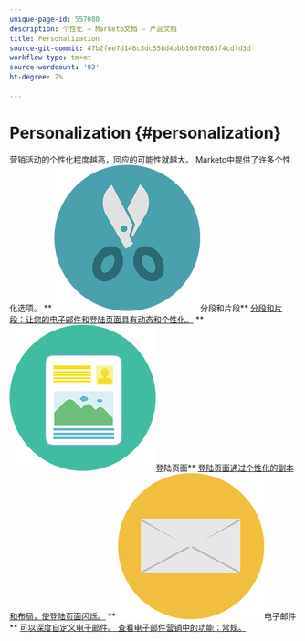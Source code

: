 ```yaml
---
unique-page-id: 557080
description: 个性化 — Marketo文档 — 产品文档
title: Personalization
source-git-commit: 47b2fee7d146c3dc558d4bbb10070683f4cdfd3d
workflow-type: tm+mt
source-wordcount: '92'
ht-degree: 2%

---
```



# Personalization {#personalization}

营销活动的个性化程度越高，回应的可能性就越大。 Marketo中提供了许多个性化选项。
** ![分段和片段](assets/graphic-design-tools-18.png)分段和片段** [分段和片段：让您的电子邮件和登陆页面具有动态和个性化。](https://docs.marketo.com/display/DOCS/Segmentation+and+Snippets)     ** ![登陆页面](assets/office-artboard-80.png)登陆页面** [登陆页面通过个性化的副本和布局，使登陆页面闪烁。](https://docs.marketo.com/display/DOCS/Personalizing+Landing+Pages)     ** ![电子邮件](assets/office-27-1.png)电子邮件** [可以深度自定义电子邮件。 查看电子邮件营销中的功能：常规。](https://docs.marketo.com/display/DOCS/General)